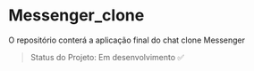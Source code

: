 # Messenger_clone
O repositório conterá a aplicação final do chat clone Messenger

 > Status do Projeto: Em desenvolvimento :white_check_mark:
